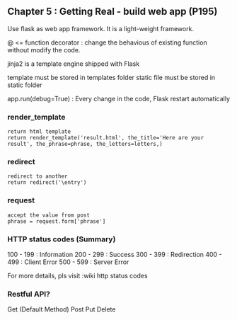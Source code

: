 ## Chapter 5 : Getting Real - build web app (P195)
Use flask as web app framework.
It is a light-weight framework.

@ <= function decorator : change the behavious of existing function without modify the code.

jinja2 is a template engine shipped with Flask

template must be stored in templates folder
static file must be stored in static folder

app.run(debug=True) : Every change in the code, Flask restart automatically 

### render_template
    return html template
    return render_template('result.html', the_title='Here are your result', the_phrase=phrase, the_letters=letters,)

### redirect 
    redirect to another 
    return redirect('\entry')
    
### request
    accept the value from post
    phrase = request.form['phrase']

### HTTP status codes (Summary)

100 - 199 : Information
200 - 299 : Success
300 - 399 : Redirection
400 - 499 : Client Error
500 - 599 : Server Error

For more details, pls visit :wiki http status codes

### Restful API?

Get (Default Method)
Post
Put
Delete